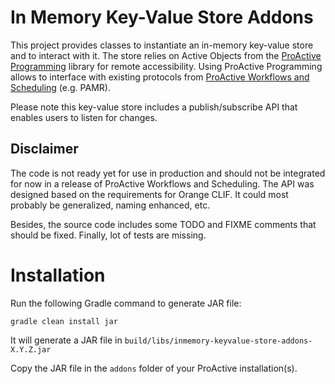 # In Memory Key-Value Store Addons

This project provides classes to instantiate an in-memory key-value store and to
interact with it. The store relies on Active Objects from the [ProActive
Programming](https://github.com/ow2-proactive/programming) library for remote
accessibility. Using ProActive Programming allows to interface with existing
protocols from [ProActive Workflows and
Scheduling](https://github.com/ow2-proactive/scheduling) (e.g. PAMR).

Please note this key-value store includes a publish/subscribe API that enables
users to listen for changes.

## Disclaimer

The code is not ready yet for use in production and should not be integrated for
now in a release of ProActive Workflows and Scheduling. The API was designed
based on the requirements for Orange CLIF. It could most probably be
generalized, naming enhanced, etc. 

Besides, the source code includes some TODO and FIXME comments that should be
fixed. Finally, lot of tests are missing.

# Installation

Run the following Gradle command to generate JAR file:

``` gradle clean install jar ```

It will generate a JAR file in
`build/libs/inmemory-keyvalue-store-addons-X.Y.Z.jar`

Copy the JAR file in the `addons` folder of your ProActive installation(s).

